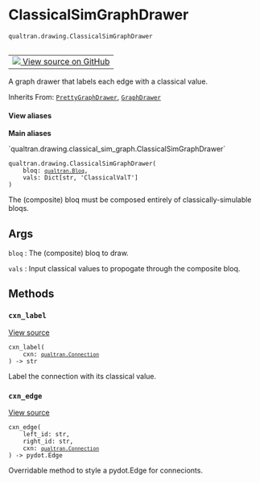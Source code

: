 # ClassicalSimGraphDrawer
`qualtran.drawing.ClassicalSimGraphDrawer`


<table class="tfo-notebook-buttons tfo-api nocontent" align="left">
<td>
  <a target="_blank" href="https://github.com/quantumlib/cirq-qubitization/blob/main/qualtran/drawing/classical_sim_graph.py#L29-L66">
    <img src="https://www.tensorflow.org/images/GitHub-Mark-32px.png" />
    View source on GitHub
  </a>
</td>
</table>



A graph drawer that labels each edge with a classical value.

Inherits From: [`PrettyGraphDrawer`](../../qualtran/drawing/PrettyGraphDrawer.md), [`GraphDrawer`](../../qualtran/drawing/GraphDrawer.md)

<section class="expandable">
  <h4 class="showalways">View aliases</h4>
  <p>
<b>Main aliases</b>
<p>`qualtran.drawing.classical_sim_graph.ClassicalSimGraphDrawer`</p>
</p>
</section>

<pre class="devsite-click-to-copy prettyprint lang-py tfo-signature-link">
<code>qualtran.drawing.ClassicalSimGraphDrawer(
    bloq: <a href="../../qualtran/Bloq.html"><code>qualtran.Bloq</code></a>,
    vals: Dict[str, 'ClassicalValT']
)
</code></pre>



<!-- Placeholder for "Used in" -->

The (composite) bloq must be composed entirely of classically-simulable bloqs.

<h2 class="add-link">Args</h2>

`bloq`<a id="bloq"></a>
: The (composite) bloq to draw.

`vals`<a id="vals"></a>
: Input classical values to propogate through the composite bloq.




## Methods

<h3 id="cxn_label"><code>cxn_label</code></h3>

<a target="_blank" class="external" href="https://github.com/quantumlib/cirq-qubitization/blob/main/qualtran/drawing/classical_sim_graph.py#L48-L54">View source</a>

<pre class="devsite-click-to-copy prettyprint lang-py tfo-signature-link">
<code>cxn_label(
    cxn: <a href="../../qualtran/Connection.html"><code>qualtran.Connection</code></a>
) -> str
</code></pre>

Label the connection with its classical value.


<h3 id="cxn_edge"><code>cxn_edge</code></h3>

<a target="_blank" class="external" href="https://github.com/quantumlib/cirq-qubitization/blob/main/qualtran/drawing/classical_sim_graph.py#L56-L66">View source</a>

<pre class="devsite-click-to-copy prettyprint lang-py tfo-signature-link">
<code>cxn_edge(
    left_id: str,
    right_id: str,
    cxn: <a href="../../qualtran/Connection.html"><code>qualtran.Connection</code></a>
) -> pydot.Edge
</code></pre>

Overridable method to style a pydot.Edge for connecionts.




